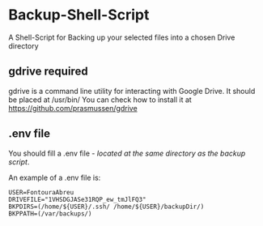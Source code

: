 # Backup-Shell-Script
A Shell-Script for Backing up your selected files into a chosen Drive directory

## gdrive required
gdrive is a command line utility for interacting with Google Drive.
It should be placed at /usr/bin/
You can check how to install it at https://github.com/prasmussen/gdrive

## .env file
You should fill a .env file - *located at the same directory as the backup script*.

An example of a .env file is:

```
USER=FontouraAbreu
DRIVEFILE="1VHSDGJASe31RQP_ew_tmJlFQ3"
BKPDIRS=(/home/${USER}/.ssh/ /home/${USER}/backupDir/)
BKPPATH=(/var/backups/)

```

